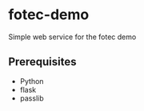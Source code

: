 fotec-demo
==========

Simple web service for the fotec demo


## Prerequisites

* Python
* flask
* passlib

